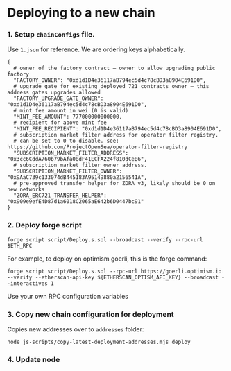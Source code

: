# Deploying to a new chain

### 1. Setup `chainConfigs` file.

Use `1.json` for reference. We are ordering keys alphabetically.

```
{
  # owner of the factory contract – owner to allow upgrading public factory
  "FACTORY_OWNER": "0xd1d1D4e36117aB794ec5d4c78cBD3a8904E691D0",
  # upgrade gate for existing deployed 721 contracts owner – this address gates upgrades allowed
  "FACTORY_UPGRADE_GATE_OWNER": "0xd1d1D4e36117aB794ec5d4c78cBD3a8904E691D0",
  # mint fee amount in wei (0 is valid)
  "MINT_FEE_AMOUNT": 777000000000000,
  # recipient for above mint fee
  "MINT_FEE_RECIPIENT": "0xd1d1D4e36117aB794ec5d4c78cBD3a8904E691D0",
  # subscription market filter address for operator filter registry.
  # can be set to 0 to disable. see: https://github.com/ProjectOpenSea/operator-filter-registry
  "SUBSCRIPTION_MARKET_FILTER_ADDRESS": "0x3cc6CddA760b79bAfa08dF41ECFA224f810dCeB6",
  # subscription market filter owner address.
  "SUBSCRIPTION_MARKET_FILTER_OWNER": "0x9AaC739c133074dB445183A95149880a2156541A",
  # pre-approved transfer helper for ZORA v3, likely should be 0 on new networks
  "ZORA_ERC721_TRANSFER_HELPER": "0x909e9efE4D87d1a6018C2065aE642b6D0447bc91"
}
```

### 2. Deploy forge script

    forge script script/Deploy.s.sol --broadcast --verify --rpc-url $ETH_RPC
  
For example, to deploy on optimism goerli, this is the forge command:

    forge script script/Deploy.s.sol --rpc-url https://goerli.optimism.io --verify --etherscan-api-key ${ETHERSCAN_OPTISM_API_KEY} --broadcast --interactives 1

Use your own RPC configuration variables

### 3. Copy new chain configuration for deployment

Copies new addresses over to `addresses` folder:

    node js-scripts/copy-latest-deployment-addresses.mjs deploy

### 4. Update node 
